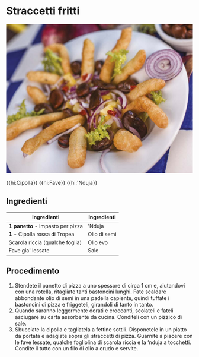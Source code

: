 # Straccetti fritti

![](img/Straccetti-fritti.jpg)

{{hi:Cipolla}}
{{hi:Fave}}
{{hi:'Nduja}}

## Ingredienti

| Ingredienti                  | Ingredienti             |
| ---------------------------- | ----------------------- |
| **1 panetto** - Impasto per pizza | 'Nduja |
| **1** - Cipolla rossa di Tropea | Olio di semi |
| Scarola riccia (qualche foglia) | Olio evo |
| Fave gia' lessate | Sale |

## Procedimento

1. Stendete il panetto di pizza a uno spessore di circa 1 cm e, aiutandovi con una rotella, ritagliate tanti bastoncini lunghi. Fate scaldare abbondante olio di semi in una padella capiente, quindi tuffate i bastoncini di pizza e friggeteli, girandoli di tanto in tanto.
1. Quando saranno leggermente dorati e croccanti, scolateli e fateli asciugare su carta assorbente da cucina. Conditeli con un pizzico di sale.
1. Sbucciate la cipolla e tagliatela a fettine sottili. Disponetele in un piatto da portata e adagiate sopra gli straccetti di pizza. Guarnite a piacere con le fave lessate, qualche fogliolina di scarola riccia e la ‘nduja a tocchetti. Condite il tutto con un filo di olio a crudo e servite.

